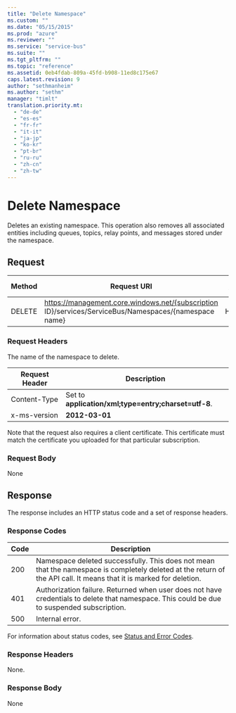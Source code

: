 ```yaml
---
title: "Delete Namespace"
ms.custom: ""
ms.date: "05/15/2015"
ms.prod: "azure"
ms.reviewer: ""
ms.service: "service-bus"
ms.suite: ""
ms.tgt_pltfrm: ""
ms.topic: "reference"
ms.assetid: 0eb4fdab-809a-45fd-b908-11ed8c175e67
caps.latest.revision: 9
author: "sethmanheim"
ms.author: "sethm"
manager: "timlt"
translation.priority.mt: 
  - "de-de"
  - "es-es"
  - "fr-fr"
  - "it-it"
  - "ja-jp"
  - "ko-kr"
  - "pt-br"
  - "ru-ru"
  - "zh-cn"
  - "zh-tw"
---
```

# Delete Namespace
Deletes an existing namespace. This operation also removes all associated entities including queues, topics, relay points, and messages stored under the namespace.  
  
## Request  
  
|Method|Request URI|HTTP version|  
|------------|-----------------|------------------|  
|DELETE|https://management.core.windows.net/{subscription ID}/services/ServiceBus/Namespaces/{namespace name}|HTTP/1.1|  
  
### Request Headers  
 The name of the namespace to delete.  
  
|Request Header|Description|  
|--------------------|-----------------|  
|Content-Type|Set to **application/xml;type=entry;charset=utf-8**.|  
|x-ms-version|**2012-03-01**|  
  
 Note that the request also requires a client certificate. This certificate must match the certificate you uploaded for that particular subscription.  
  
### Request Body  
 None  
  
## Response  
 The response includes an HTTP status code and a set of response headers.  
  
### Response Codes  
  
|Code|Description|  
|----------|-----------------|  
|200|Namespace deleted successfully. This does not mean that the namespace is completely deleted at the return of the API call. It means that it is marked for deletion.|  
|401|Authorization failure. Returned when user does not have credentials to delete that namespace. This could be due to suspended subscription.|  
|500|Internal error.|  
  
 For information about status codes, see [Status and Error Codes](https://msdn.microsoft.com/library/dd179382.aspx).  
  
### Response Headers  
 None.  
  
### Response Body  
 None